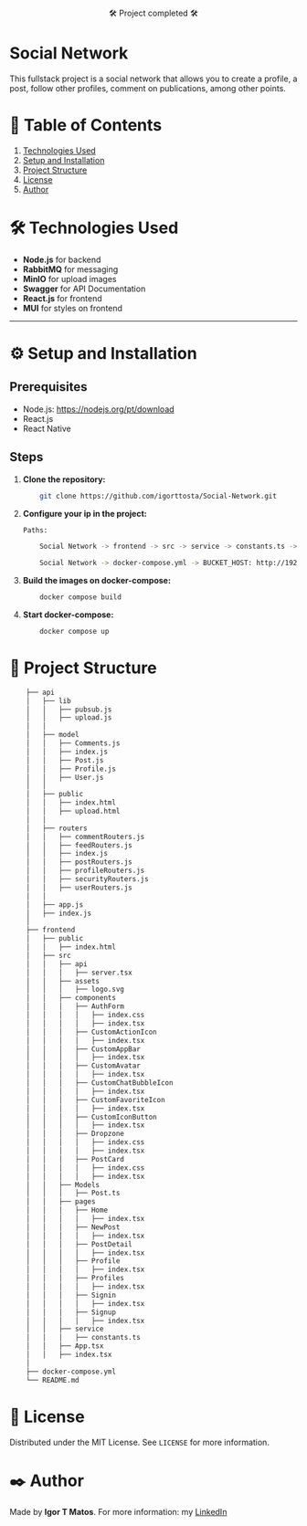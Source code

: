 <div class="status-bar" style="text-align: center;"> 🛠 Project completed 🛠 </div>

# Social Network

This fullstack project is a social network that allows you to create a profile, a post, follow other profiles, comment on publications, among other points.

# 📑 Table of Contents

1.  [Technologies Used](#technologies-used)
2.  [Setup and Installation](#setup-and-installation)
3.  [Project Structure](#project-structure)
4.  [License](#license)
5.  [Author](#author)


<h1 id="technologies-used">🛠 Technologies Used </h1>

- **Node.js** for backend
- **RabbitMQ** for messaging
- **MinIO** for upload images
- **Swagger** for API Documentation
- **React.js** for frontend
- **MUI** for styles on frontend

---
<h1 id="setup-and-installation">⚙️ Setup and Installation </h1>

## Prerequisites

- Node.js: https://nodejs.org/pt/download
- React.js
- React Native

## Steps

1. **Clone the repository:**
    ```bash
        git clone https://github.com/igorttosta/Social-Network.git
    ```
2. **Configure your ip in the project:**
    ```bash
    Paths:

        Social Network -> frontend -> src -> service -> constants.ts -> (SERVER_ADDRESS: "http://0.0.0.0:4000/v1",)

        Social Network -> docker-compose.yml -> BUCKET_HOST: http://192.168.3.11:9000/
    ```
3. **Build the images on docker-compose:**
    ```bash
        docker compose build
    ```
4. **Start docker-compose:**
    ```bash
        docker compose up
    ```

<h1 id="project-structure">📂 Project Structure </h1>

```bash
    ├── api
    │   ├── lib
    │   │   ├── pubsub.js
    │   │   ├── upload.js
    │   │
    │   ├── model
    │   │   ├── Comments.js
    │   │   ├── index.js
    │   │   ├── Post.js
    │   │   ├── Profile.js
    │   │   ├── User.js
    │   │
    │   ├── public
    │   │   ├── index.html
    │   │   ├── upload.html
    │   │
    │   ├── routers
    │   │   ├── commentRouters.js
    │   │   ├── feedRouters.js
    │   │   ├── index.js
    │   │   ├── postRouters.js
    │   │   ├── profileRouters.js
    │   │   ├── securityRouters.js
    │   │   ├── userRouters.js
    │   │
    │   ├── app.js
    │   ├── index.js
    │
    ├── frontend
    │   ├── public
    │   │   ├── index.html
    │   ├── src
    │   │   ├── api
    │   │   │   ├── server.tsx
    │   │   ├── assets
    │   │   │   ├── logo.svg
    │   │   ├── components
    │   │   │   ├── AuthForm
    │   │   │   │   ├── index.css
    │   │   │   │   ├── index.tsx
    │   │   │   ├── CustomActionIcon
    │   │   │   │   ├── index.tsx
    │   │   │   ├── CustomAppBar
    │   │   │   │   ├── index.tsx
    │   │   │   ├── CustomAvatar
    │   │   │   │   ├── index.tsx
    │   │   │   ├── CustomChatBubbleIcon
    │   │   │   │   ├── index.tsx
    │   │   │   ├── CustomFavoriteIcon
    │   │   │   │   ├── index.tsx
    │   │   │   ├── CustomIconButton
    │   │   │   │   ├── index.tsx
    │   │   │   ├── Dropzone
    │   │   │   │   ├── index.css
    │   │   │   │   ├── index.tsx
    │   │   │   ├── PostCard
    │   │   │   │   ├── index.css
    │   │   │   │   ├── index.tsx
    │   │   ├── Models
    │   │   │   ├── Post.ts
    │   │   ├── pages
    │   │   │   ├── Home
    │   │   │   │   ├── index.tsx
    │   │   │   ├── NewPost
    │   │   │   │   ├── index.tsx
    │   │   │   ├── PostDetail
    │   │   │   │   ├── index.tsx
    │   │   │   ├── Profile
    │   │   │   │   ├── index.tsx
    │   │   │   ├── Profiles
    │   │   │   │   ├── index.tsx
    │   │   │   ├── Signin
    │   │   │   │   ├── index.tsx
    │   │   │   ├── Signup
    │   │   │   │   ├── index.tsx
    │   │   ├── service
    │   │   │   ├── constants.ts
    │   │   ├── App.tsx
    │   │   ├── index.tsx
    │ 
    ├── docker-compose.yml 
    └── README.md
 ```

<h1 id="license">📜 License </h1>

Distributed under the MIT License. See `LICENSE` for more information.

<h1 id="author">✒️ Author </h1>

Made by **Igor T Matos**. For more information: my [LinkedIn](https://www.linkedin.com/in/matos-igor-tosta/)
